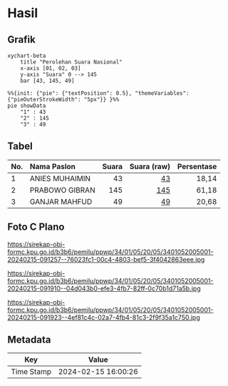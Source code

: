 # Hasil

## Grafik

```mermaid
xychart-beta
    title "Perolehan Suara Nasional"
    x-axis [01, 02, 03]
    y-axis "Suara" 0 --> 145
    bar [43, 145, 49]
```

```mermaid
%%{init: {"pie": {"textPosition": 0.5}, "themeVariables": {"pieOuterStrokeWidth": "5px"}} }%%
pie showData
    "1" : 43
    "2" : 145
    "3" : 49
```

## Tabel

| No. | Nama Paslon    | Suara | Suara (raw) | Persentase |
|:--- |:-------------- | -----:| -----------:| ----------:|
| 1   | ANIES MUHAIMIN | 43    | [43][p-1]   | 18,14      |
| 2   | PRABOWO GIBRAN | 145   | [145][p-2]  | 61,18      |
| 3   | GANJAR MAHFUD  | 49    | [49][p-3]   | 20,68      |


[p-1]: https://github.com/gigit-pemilu/pemilu-2024/blob/main/pilpres/hitung-suara/sub/34-di-yogyakarta/sub/01-kulon-progo/sub/05-lendah/sub/2005-gulurejo/sub/001-tps/sub/paslon-1.txt
[p-2]: https://github.com/gigit-pemilu/pemilu-2024/blob/main/pilpres/hitung-suara/sub/34-di-yogyakarta/sub/01-kulon-progo/sub/05-lendah/sub/2005-gulurejo/sub/001-tps/sub/paslon-2.txt
[p-3]: https://github.com/gigit-pemilu/pemilu-2024/blob/main/pilpres/hitung-suara/sub/34-di-yogyakarta/sub/01-kulon-progo/sub/05-lendah/sub/2005-gulurejo/sub/001-tps/sub/paslon-3.txt

## Foto C Plano

https://sirekap-obj-formc.kpu.go.id/b3b6/pemilu/ppwp/34/01/05/20/05/3401052005001-20240215-091257--76023fc1-00c4-4803-bef5-3f4042863eee.jpg

https://sirekap-obj-formc.kpu.go.id/b3b6/pemilu/ppwp/34/01/05/20/05/3401052005001-20240215-091910--04d043b0-efe3-4fb7-82ff-0c70b1d71a5b.jpg

https://sirekap-obj-formc.kpu.go.id/b3b6/pemilu/ppwp/34/01/05/20/05/3401052005001-20240215-091923--4ef81c4c-02a7-4fb4-81c3-2f9f35a1c750.jpg


## Metadata

| Key        | Value               |
| ---------- | ------------------- |
| Time Stamp | 2024-02-15 16:00:26 |



